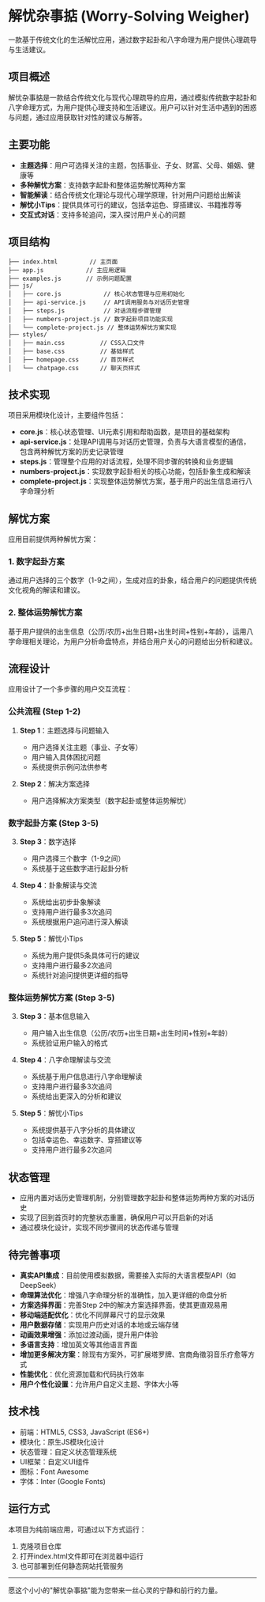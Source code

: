 # 解忧杂事掂 (Worry-Solving Weigher)

一款基于传统文化的生活解忧应用，通过数字起卦和八字命理为用户提供心理疏导与生活建议。

## 项目概述

解忧杂事掂是一款结合传统文化与现代心理疏导的应用，通过模拟传统数字起卦和八字命理方式，为用户提供心理支持和生活建议。用户可以针对生活中遇到的困惑与问题，通过应用获取针对性的建议与解答。

## 主要功能

- **主题选择**：用户可选择关注的主题，包括事业、子女、财富、父母、婚姻、健康等
- **多种解忧方案**：支持数字起卦和整体运势解忧两种方案
- **智能解读**：结合传统文化理论与现代心理学原理，针对用户问题给出解读
- **解忧小Tips**：提供具体可行的建议，包括幸运色、穿搭建议、书籍推荐等
- **交互式对话**：支持多轮追问，深入探讨用户关心的问题

## 项目结构

```
├── index.html         // 主页面
├── app.js            // 主应用逻辑
├── examples.js       // 示例问题配置
├── js/
│   ├── core.js            // 核心状态管理与应用初始化
│   ├── api-service.js     // API调用服务与对话历史管理
│   ├── steps.js           // 对话流程步骤管理
│   ├── numbers-project.js // 数字起卦项目功能实现
│   └── complete-project.js // 整体运势解忧方案实现
├── styles/
│   ├── main.css          // CSS入口文件
│   ├── base.css          // 基础样式
│   ├── homepage.css      // 首页样式
│   └── chatpage.css      // 聊天页样式
```

## 技术实现

项目采用模块化设计，主要组件包括：

- **core.js**：核心状态管理、UI元素引用和帮助函数，是项目的基础架构
- **api-service.js**：处理API调用与对话历史管理，负责与大语言模型的通信，包含两种解忧方案的历史记录管理
- **steps.js**：管理整个应用的对话流程，处理不同步骤的转换和业务逻辑
- **numbers-project.js**：实现数字起卦相关的核心功能，包括卦象生成和解读
- **complete-project.js**：实现整体运势解忧方案，基于用户的出生信息进行八字命理分析

## 解忧方案

应用目前提供两种解忧方案：

### 1. 数字起卦方案
通过用户选择的三个数字（1-9之间），生成对应的卦象，结合用户的问题提供传统文化视角的解读和建议。

### 2. 整体运势解忧方案
基于用户提供的出生信息（公历/农历+出生日期+出生时间+性别+年龄），运用八字命理相关理论，为用户分析命盘特点，并结合用户关心的问题给出分析和建议。

## 流程设计

应用设计了一个多步骤的用户交互流程：

### 公共流程 (Step 1-2)
1. **Step 1**：主题选择与问题输入
   - 用户选择关注主题（事业、子女等）
   - 用户输入具体困扰问题
   - 系统提供示例问法供参考

2. **Step 2**：解决方案选择
   - 用户选择解决方案类型（数字起卦或整体运势解忧）

### 数字起卦方案 (Step 3-5)
3. **Step 3**：数字选择
   - 用户选择三个数字（1-9之间）
   - 系统基于这些数字进行起卦分析

4. **Step 4**：卦象解读与交流
   - 系统给出初步卦象解读
   - 支持用户进行最多3次追问
   - 系统根据用户追问进行深入解读

5. **Step 5**：解忧小Tips
   - 系统为用户提供5条具体可行的建议
   - 支持用户进行最多2次追问
   - 系统针对追问提供更详细的指导

### 整体运势解忧方案 (Step 3-5)
3. **Step 3**：基本信息输入
   - 用户输入出生信息（公历/农历+出生日期+出生时间+性别+年龄）
   - 系统验证用户输入的格式

4. **Step 4**：八字命理解读与交流
   - 系统基于用户信息进行八字命理解读
   - 支持用户进行最多3次追问
   - 系统给出更深入的分析和建议

5. **Step 5**：解忧小Tips
   - 系统提供基于八字分析的具体建议
   - 包括幸运色、幸运数字、穿搭建议等
   - 支持用户进行最多2次追问

## 状态管理

- 应用内置对话历史管理机制，分别管理数字起卦和整体运势两种方案的对话历史
- 实现了回到首页时的完整状态重置，确保用户可以开启新的对话
- 通过模块化设计，实现不同步骤间的状态传递与管理

## 待完善事项

- **真实API集成**：目前使用模拟数据，需要接入实际的大语言模型API（如DeepSeek）
- **命理算法优化**：增强八字命理分析的准确性，加入更详细的命盘分析
- **方案选择界面**：完善Step 2中的解决方案选择界面，使其更直观易用
- **移动端适配优化**：优化不同屏幕尺寸的显示效果
- **用户数据存储**：实现用户历史对话的本地或云端存储
- **动画效果增强**：添加过渡动画，提升用户体验
- **多语言支持**：增加英文等其他语言界面
- **增加更多解决方案**：除现有方案外，可扩展塔罗牌、宫商角徵羽音乐疗愈等方式
- **性能优化**：优化资源加载和代码执行效率
- **用户个性化设置**：允许用户自定义主题、字体大小等

## 技术栈

- 前端：HTML5, CSS3, JavaScript (ES6+)
- 模块化：原生JS模块化设计
- 状态管理：自定义状态管理系统
- UI框架：自定义UI组件
- 图标：Font Awesome
- 字体：Inter (Google Fonts)

## 运行方式

本项目为纯前端应用，可通过以下方式运行：

1. 克隆项目仓库
2. 打开index.html文件即可在浏览器中运行
3. 也可部署到任何静态网站托管服务

---

愿这个小小的"解忧杂事掂"能为您带来一丝心灵的宁静和前行的力量。 